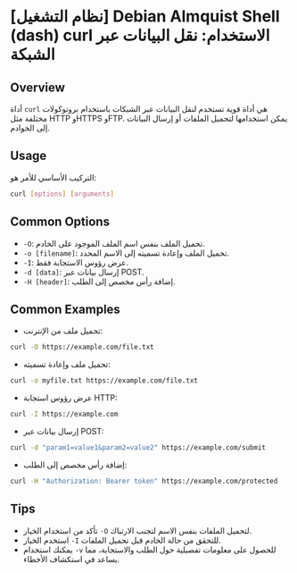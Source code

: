 # [نظام التشغيل] Debian Almquist Shell (dash) curl الاستخدام: نقل البيانات عبر الشبكة

## Overview
أداة `curl` هي أداة قوية تستخدم لنقل البيانات عبر الشبكات باستخدام بروتوكولات مختلفة مثل HTTP وHTTPS وFTP. يمكن استخدامها لتحميل الملفات أو إرسال البيانات إلى الخوادم.

## Usage
التركيب الأساسي للأمر هو:

```bash
curl [options] [arguments]
```

## Common Options
- `-O`: تحميل الملف بنفس اسم الملف الموجود على الخادم.
- `-o [filename]`: تحميل الملف وإعادة تسميته إلى الاسم المحدد.
- `-I`: عرض رؤوس الاستجابة فقط.
- `-d [data]`: إرسال بيانات عبر POST.
- `-H [header]`: إضافة رأس مخصص إلى الطلب.

## Common Examples
- تحميل ملف من الإنترنت:
```bash
curl -O https://example.com/file.txt
```

- تحميل ملف وإعادة تسميته:
```bash
curl -o myfile.txt https://example.com/file.txt
```

- عرض رؤوس استجابة HTTP:
```bash
curl -I https://example.com
```

- إرسال بيانات عبر POST:
```bash
curl -d "param1=value1&param2=value2" https://example.com/submit
```

- إضافة رأس مخصص إلى الطلب:
```bash
curl -H "Authorization: Bearer token" https://example.com/protected
```

## Tips
- تأكد من استخدام الخيار `-O` لتحميل الملفات بنفس الاسم لتجنب الارتباك.
- استخدم الخيار `-I` للتحقق من حالة الخادم قبل تحميل الملفات.
- يمكنك استخدام `-v` للحصول على معلومات تفصيلية حول الطلب والاستجابة، مما يساعد في استكشاف الأخطاء.